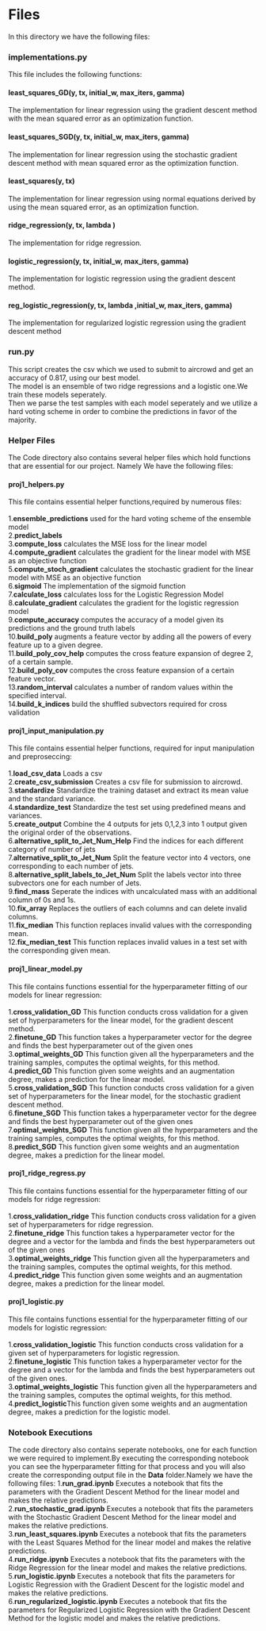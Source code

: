 # Files
In this directory we have the following files:
### implementations.py

This file includes the following functions:<br>

#### least_squares_GD(y, tx, initial_w, max_iters, gamma)
The implementation for linear regression using the gradient descent method with the mean squared error as an optimization function.

#### least_squares_SGD(y, tx, initial_w, max_iters, gamma)
The implementation for linear regression using the stochastic gradient descent method with mean squared error as the optimization function.

#### least_squares(y, tx)
The implementation for linear regression using normal equations derived by using the mean squared error, as an optimization function.

#### ridge_regression(y, tx, lambda )
The implementation for ridge regression.

#### logistic_regression(y, tx, initial_w, max_iters, gamma)
The implementation for logistic regression using the gradient descent method.

#### reg_logistic_regression(y, tx, lambda ,initial_w, max_iters, gamma)
The implementation for regularized logistic regression using the gradient descent method

### run.py
This script creates the csv which we used to submit to aircrowd and get an accuracy of 0.817, using our best model.<br>
The model is an ensemble of two ridge regressions and a logistic one.We train these models seperately.<br>
Then we parse the test samples with each model seperately and we utilize a hard voting scheme in order to combine the predictions in favor of the majority.

### Helper Files
The Code directory also contains several helper files which hold functions that are essential for our project. Namely We have the following files:

#### proj1_helpers.py
This file contains essential helper functions,required by numerous files:<br><br>
1.**ensemble_predictions** used for the hard voting scheme of the ensemble model<br>
2.**predict_labels**<br>
3.**compute_loss** calculates the MSE loss for the linear model<br>
4.**compute_gradient** calculates the gradient for the linear model with MSE as an objective function<br>
5.**compute_stoch_gradient** calculates the stochastic gradient for the linear model with MSE as an objective function<br>
6.**sigmoid** The implementation of the sigmoid function<br>
7.**calculate_loss** calculates loss for the Logistic Regression Model<br>
8.**calculate_gradient** calculates the gradient for the logistic regression model<br>
9.**compute_accuracy** computes the accuracy of a model given its predictions and the ground truth labels<br>
10.**build_poly** augments a feature vector by adding all the powers of every feature up to a given degree.<br>
11.**build_poly_cov_help** computes the cross feature expansion of degree 2, of a certain sample.<br>
12.**build_poly_cov** computes the cross feature expansion of a certain feature vector.<br>
13.**random_interval** calculates a number of random values within the specified interval.<br>
14.**build_k_indices** build the shuffled subvectors required for cross validation

#### proj1_input_manipulation.py
This file contains essential helper functions, required for input manipulation and preproseccing:<br><br>
1.**load_csv_data** Loads a csv<br>
2.**create_csv_submission** Creates a csv file for submission to aircrowd.<br>
3.**standardize** Standardize the training dataset and extract its mean value and the standard variance.<br>
4.**standardize_test** Standardize the test set using predefined means and variances.<br>
5.**create_output** Combine the 4 outputs for jets 0,1,2,3 into 1 output given the original order of the observations.<br>
6.**alternative_split_to_Jet_Num_Help** Find the indices for each different category of number of jets<br>
7.**alternative_split_to_Jet_Num** Split the feature vector into 4 vectors, one corresponding to each number of jets.<br>
8.**alternative_split_labels_to_Jet_Num** Split the labels vector into three subvectors one for each number of Jets.<br>
9.**find_mass** Seperate the indices with uncalculated mass with an additional column of 0s and 1s.<br>
10.**fix_array** Replaces the outliers of each columns and can delete invalid columns.<br>
11.**fix_median** This function replaces invalid values with the corresponding mean.<br>
12.**fix_median_test** This function replaces invalid values in a test set with the corresponding given mean.

#### proj1_linear_model.py
This file contains functions essential for the hyperparameter fitting of our models for linear regression:<br><br>
1.**cross_validation_GD** This function conducts cross validation for a given set of hyperparameters for the linear model, for the gradient descent method.<br>
2.**finetune_GD** This function takes a hyperparameter vector for the degree and finds the best hyperparameter out of the given ones<br>
3.**optimal_weights_GD** This function given all the hyperparameters and the training samples, computes the optimal weights, for this method.<br>
4.**predict_GD** This function given some weights and an augmentation degree, makes a prediction for the linear model.<br>
5.**cross_validation_SGD** This function conducts cross validation for a given set of hyperparameters for the linear model, for the stochastic gradient descent method.<br>
6.**finetune_SGD** This function takes a hyperparameter vector for the degree and finds the best hyperparameter out of the given ones<br>
7.**optimal_weights_SGD** This function given all the hyperparameters and the training samples, computes the optimal weights, for this method.<br>
8.**predict_SGD** This function given some weights and an augmentation degree, makes a prediction for the linear model.

#### proj1_ridge_regress.py
This file contains functions essential for the hyperparameter fitting of our models for ridge regression:<br><br>
1.**cross_validation_ridge** This function conducts cross validation for a given set of hyperparameters for ridge regression.<br>
2.**finetune_ridge** This function takes a hyperparameter vector for the degree and a vector for the lambda and finds the best hyperparameters out of the given ones<br>
3.**optimal_weights_ridge** This function given all the hyperparameters and the training samples, computes the optimal weights, for this method.<br>
4.**predict_ridge** This function given some weights and an augmentation degree, makes a prediction for the linear model.

#### proj1_logistic.py
This file contains functions essential for the hyperparameter fitting of our models for logistic regression:<br><br>
1.**cross_validation_logistic** This function conducts cross validation for a given set of hyperparameters for logistic regression.<br>
2.**finetune_logistic** This function takes a hyperparameter vector for the degree and a vector for the lambda and finds the best hyperparameters out of the given ones.<br>
3.**optimal_weights_logistic** This function given all the hyperparameters and the training samples, computes the optimal weights, for this method.<br>
4.**predict_logistic**This function given some weights and an augmentation degree, makes a prediction for the logistic model.

### Notebook Executions
The code directory also contains seperate notebooks, one for each function we were required to implement.By executing the corresponding notebook you can see the hyperparameter fitting for that process and you will also create the corresponding output file in the **Data** folder.Namely we have the following files:
1.**run_grad.ipynb** Executes a notebook that fits the parameters with the Gradient Descent Method for the linear model and makes the relative predictions.<br>
2.**run_stochastic_grad.ipynb** Executes a notebook that fits the parameters with the Stochastic Gradient Descent Method for the linear model and makes the relative predictions.<br>
3.**run_least_squares.ipynb** Executes a notebook that fits the parameters with the Least Squares Method for the linear model and makes the relative predictions.<br>
4.**run_ridge.ipynb** Executes a notebook that fits the parameters with the Ridge Regression for the linear model and makes the relative predictions.<br>
5.**run_logistic.ipynb** Executes a notebook that fits the parameters for Logistic Regression with the Gradient Descent for the logistic model and makes the relative predictions.<br>
6.**run_regularized_logistic.ipynb** Executes a notebook that fits the parameters for Regularized Logistic Regression with the Gradient Descent Method for the logistic model and makes the relative predictions.<br>
